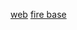 <a href="https://portfolioarun.vercel.app/">web</a>
<a href="https://console.firebase.google.com/u/0/project/soul-41fb1/firestore/databases/-default-/data/~2Fportfolio~2Fz3FB7gWy0PYgFWl5r67C"> fire base</a>